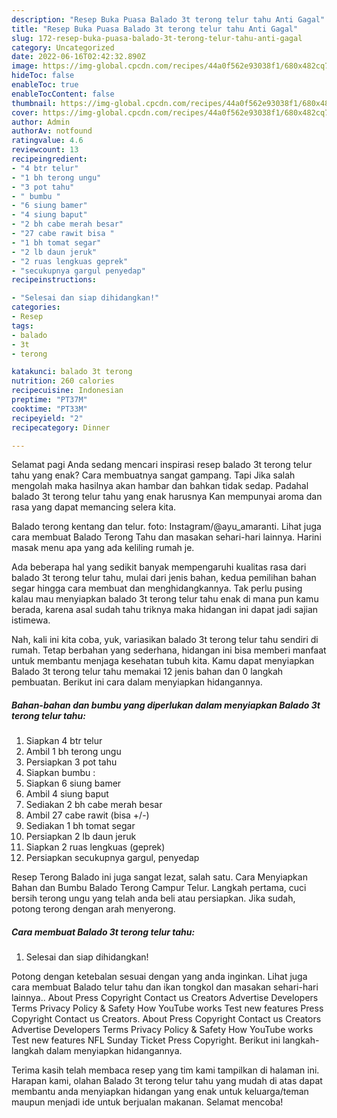 ```yaml
---
description: "Resep Buka Puasa Balado 3t terong telur tahu Anti Gagal"
title: "Resep Buka Puasa Balado 3t terong telur tahu Anti Gagal"
slug: 172-resep-buka-puasa-balado-3t-terong-telur-tahu-anti-gagal
category: Uncategorized
date: 2022-06-16T02:42:32.890Z
image: https://img-global.cpcdn.com/recipes/44a0f562e93038f1/680x482cq70/balado-3t-terong-telur-tahu-foto-resep-utama.jpg
hideToc: false
enableToc: true
enableTocContent: false
thumbnail: https://img-global.cpcdn.com/recipes/44a0f562e93038f1/680x482cq70/balado-3t-terong-telur-tahu-foto-resep-utama.jpg
cover: https://img-global.cpcdn.com/recipes/44a0f562e93038f1/680x482cq70/balado-3t-terong-telur-tahu-foto-resep-utama.jpg
author: Admin
authorAv: notfound
ratingvalue: 4.6
reviewcount: 13
recipeingredient:
- "4 btr telur"
- "1 bh terong ungu"
- "3 pot tahu"
- " bumbu "
- "6 siung bamer"
- "4 siung baput"
- "2 bh cabe merah besar"
- "27 cabe rawit bisa "
- "1 bh tomat segar"
- "2 lb daun jeruk"
- "2 ruas lengkuas geprek"
- "secukupnya gargul penyedap"
recipeinstructions:

- "Selesai dan siap dihidangkan!"
categories:
- Resep
tags:
- balado
- 3t
- terong

katakunci: balado 3t terong 
nutrition: 260 calories
recipecuisine: Indonesian
preptime: "PT37M"
cooktime: "PT33M"
recipeyield: "2"
recipecategory: Dinner

---
```



Selamat pagi Anda sedang mencari inspirasi resep balado 3t terong telur tahu yang enak? Cara membuatnya sangat gampang. Tapi Jika salah mengolah maka hasilnya akan hambar dan bahkan tidak sedap. Padahal balado 3t terong telur tahu yang enak harusnya Kan mempunyai aroma dan rasa yang dapat memancing selera kita.


Balado terong kentang dan telur. foto: Instagram/@ayu_amaranti. Lihat juga cara membuat Balado Terong Tahu dan masakan sehari-hari lainnya. Harini masak menu apa yang ada keliling rumah je.

Ada beberapa hal yang sedikit banyak mempengaruhi kualitas rasa dari balado 3t terong telur tahu, mulai dari jenis bahan, kedua pemilihan bahan segar hingga cara membuat dan menghidangkannya. Tak perlu pusing kalau mau menyiapkan balado 3t terong telur tahu enak di mana pun kamu berada, karena asal sudah tahu triknya maka hidangan ini dapat jadi sajian istimewa.


Nah, kali ini kita coba, yuk, variasikan balado 3t terong telur tahu sendiri di rumah. Tetap berbahan yang sederhana, hidangan ini bisa memberi manfaat untuk membantu menjaga kesehatan tubuh kita. Kamu dapat menyiapkan Balado 3t terong telur tahu memakai 12 jenis bahan dan 0 langkah pembuatan. Berikut ini cara dalam menyiapkan hidangannya.

<!--inarticleads1-->

##### Bahan-bahan dan bumbu yang diperlukan dalam menyiapkan Balado 3t terong telur tahu:

1. Siapkan 4 btr telur
1. Ambil 1 bh terong ungu
1. Persiapkan 3 pot tahu
1. Siapkan  bumbu :
1. Siapkan 6 siung bamer
1. Ambil 4 siung baput
1. Sediakan 2 bh cabe merah besar
1. Ambil 27 cabe rawit (bisa +/-)
1. Sediakan 1 bh tomat segar
1. Persiapkan 2 lb daun jeruk
1. Siapkan 2 ruas lengkuas (geprek)
1. Persiapkan secukupnya gargul, penyedap


Resep Terong Balado ini juga sangat lezat, salah satu. Cara Menyiapkan Bahan dan Bumbu Balado Terong Campur Telur. Langkah pertama, cuci bersih terong ungu yang telah anda beli atau persiapkan. Jika sudah, potong terong dengan arah menyerong. 

<!--inarticleads2-->

##### Cara membuat Balado 3t terong telur tahu:


1. Selesai dan siap dihidangkan!

Potong dengan ketebalan sesuai dengan yang anda inginkan. Lihat juga cara membuat Balado telur tahu dan ikan tongkol dan masakan sehari-hari lainnya.. About Press Copyright Contact us Creators Advertise Developers Terms Privacy Policy &amp; Safety How YouTube works Test new features Press Copyright Contact us Creators. About Press Copyright Contact us Creators Advertise Developers Terms Privacy Policy &amp; Safety How YouTube works Test new features NFL Sunday Ticket Press Copyright. Berikut ini langkah-langkah dalam menyiapkan hidangannya. 

Terima kasih telah membaca resep yang tim kami tampilkan di halaman ini. Harapan kami, olahan Balado 3t terong telur tahu yang mudah di atas dapat membantu anda menyiapkan hidangan yang enak untuk keluarga/teman maupun menjadi ide untuk berjualan makanan. Selamat mencoba!

